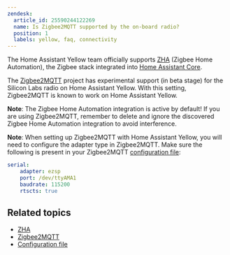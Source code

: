 ```yaml
---
zendesk:
  article_id: 25590244122269
  name: Is Zigbee2MQTT supported by the on-board radio?
  position: 1
  labels: yellow, faq, connectivity
---
```



The Home Assistant Yellow team officially supports [ZHA](/integrations/zha/) (Zigbee Home Automation), the Zigbee stack integrated into [Home Assistant Core](https://www.home-assistant.io/docs/glossary/#home-assistant-core).

The [Zigbee2MQTT](https://www.zigbee2mqtt.io/) project has experimental support (in beta stage) for the Silicon Labs radio on Home Assistant Yellow. With this setting, Zigbee2MQTT is known to work on Home Assistant Yellow.

**Note**: The Zigbee Home Automation integration is active by default! If you are using Zigbee2MQTT, remember to delete and ignore the discovered Zigbee Home Automation integration to avoid interference.

**Note**: When setting up Zigbee2MQTT with Home Assistant Yellow, you will need to configure the adapter type in Zigbee2MQTT. Make sure the following is present in your Zigbee2MQTT [configuration file](https://www.home-assistant.io/docs/glossary/#configuration-file):

```yaml
serial:
    adapter: ezsp
    port: /dev/ttyAMA1
    baudrate: 115200
    rtscts: true
```

## Related topics

- [ZHA](/integrations/zha/)
- [Zigbee2MQTT](https://www.zigbee2mqtt.io/)
- [Configuration file](https://www.home-assistant.io/docs/glossary/#configuration-file)